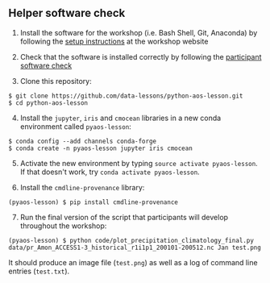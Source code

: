 ## Helper software check

1. Install the software for the workshop (i.e. Bash Shell, Git, Anaconda) by following the [setup instructions](https://damienirving.github.io/2018-08-15-whoi/#setup) at the workshop website

2. Check that the software is installed correctly by following the [participant software check](https://github.com/data-lessons/python-aos-lesson/blob/gh-pages/participant_software_check.md)

3. Clone this repository:

```
$ git clone https://github.com/data-lessons/python-aos-lesson.git
$ cd python-aos-lesson
```

4. Install the `jupyter`, `iris` and `cmocean` libraries in a new conda environment called `pyaos-lesson`:

```
$ conda config --add channels conda-forge
$ conda create -n pyaos-lesson jupyter iris cmocean
```

5. Activate the new environment by typing `source activate pyaos-lesson`. If that doesn't work, try `conda activate pyaos-lesson`.

6. Install the `cmdline-provenance` library: 

```
(pyaos-lesson) $ pip install cmdline-provenance
```

7. Run the final version of the script that participants will develop throughout the workshop:

```
(pyaos-lesson) $ python code/plot_precipitation_climatology_final.py data/pr_Amon_ACCESS1-3_historical_r1i1p1_200101-200512.nc Jan test.png
```

It should produce an image file (`test.png`) as well as a log of command line entries (`test.txt`).
